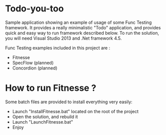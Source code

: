Todo-you-too
============
Sample application  showing an example of usage of some Func Testing framework.
It provides a really minimalistic "Todo" application, and provides quick and easy way to run framework described below.
To run the solution, you will need Visual Studio 2013 and .Net framework 4.5.

Func Testing examples included in this project are :
- Fitnesse
- SpecFlow (planned)
- Concordion (planned)


How to run Fitnesse ?
=====================
Some batch files are provided to install everything very easily:
- Launch "InstallFitnesse.bat" located on the root of the project
- Open the solution, and rebuild it
- Launch "LaunchFitnesse.bat"
- Enjoy